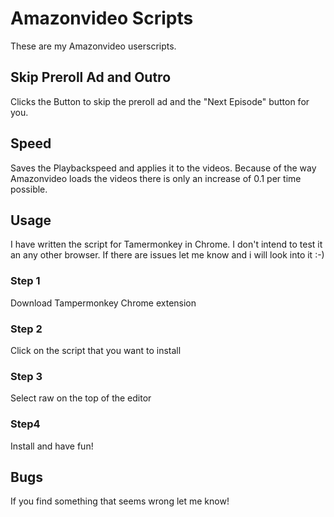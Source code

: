 # Amazonvideo Scripts
These are my Amazonvideo userscripts.

## Skip Preroll Ad and Outro
Clicks the Button to skip the preroll ad and the "Next Episode" button for you.

## Speed
Saves the Playbackspeed and applies it to the videos. Because of the way Amazonvideo loads the videos there is only an increase of 0.1 per time possible. 

## Usage
I have written the script for Tamermonkey in Chrome. I don't intend to test it an any other browser. If there are issues let me know and i will look into it :-)

### Step 1
Download Tampermonkey Chrome extension
### Step 2
Click on the script that you want to install
### Step 3
Select raw on the top of the editor 
### Step4
Install and have fun!

## Bugs
If you find something that seems wrong let me know!